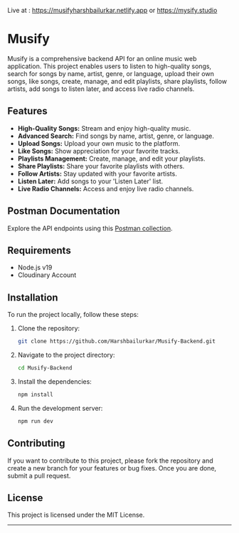 Live at : https://musifyharshbailurkar.netlify.app or https://mysify.studio
# Musify

Musify is a comprehensive backend API for an online music web application. This project enables users to listen to high-quality songs, search for songs by name, artist, genre, or language, upload their own songs, like songs, create, manage, and edit playlists, share playlists, follow artists, add songs to listen later, and access live radio channels.

## Features

- **High-Quality Songs:** Stream and enjoy high-quality music.
- **Advanced Search:** Find songs by name, artist, genre, or language.
- **Upload Songs:** Upload your own music to the platform.
- **Like Songs:** Show appreciation for your favorite tracks.
- **Playlists Management:** Create, manage, and edit your playlists.
- **Share Playlists:** Share your favorite playlists with others.
- **Follow Artists:** Stay updated with your favorite artists.
- **Listen Later:** Add songs to your 'Listen Later' list.
- **Live Radio Channels:** Access and enjoy live radio channels.

## Postman Documentation

Explore the API endpoints using this [Postman collection](https://www.postman.com/harsh-bailurkar/workspace/harsh-musify/collection/32198019-c18d17c0-569c-4337-970d-1e7919fe7e1f?action=share&creator=32198019).

## Requirements

- Node.js v19
- Cloudinary Account

## Installation

To run the project locally, follow these steps:

1. Clone the repository:
   ```bash
   git clone https://github.com/Harshbailurkar/Musify-Backend.git
   ```

2. Navigate to the project directory:
   ```bash
   cd Musify-Backend
   ```

3. Install the dependencies:
   ```bash
   npm install
   ```

4. Run the development server:
   ```bash
   npm run dev
   ```

## Contributing

If you want to contribute to this project, please fork the repository and create a new branch for your features or bug fixes. Once you are done, submit a pull request.

## License

This project is licensed under the MIT License.

---

